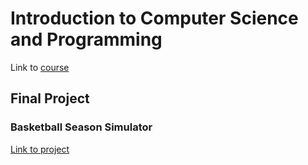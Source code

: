 # Introduction to Computer Science and Programming

Link to [course](https://ocw.mit.edu/courses/6-0001-introduction-to-computer-science-and-programming-in-python-fall-2016/)


## Final Project
### Basketball Season Simulator 
[Link to project](https://github.com/SpaceTimmi/Basketball-Simulator)

